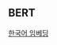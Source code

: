 ## BERT

[한국어 임베딩](https://colab.research.google.com/drive/1Xn-6nQ9XlW9NOqIxHTiji7CMGFGr9x8S?usp=sharing)
